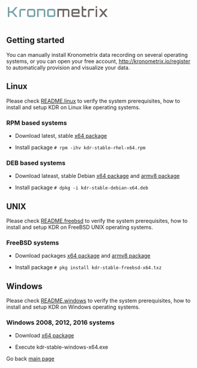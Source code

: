 <img src="/docs/img/k-logo.png" align="left" height="35" width="275" />
<br/><br/>
<br/>

## Getting started

You can manually install Kronometrix data recording on several 
operating systems, or you can open your free account, 
http://kronometrix.io/register to automatically provision and visualize 
your data. 

## Linux

Please check [README.linux](https://gitlab.com/kronometrix/recording/blob/master/README.linux)
to verify the system prerequisites, how to install and setup KDR on Linux like operating systems.

### RPM based systems

  * Download latest, stable [x64 package](https://gitlab.com/kronometrix/k1/blob/master/linux/kdr-stable-rhel-x64.rpm)
        
  * Install package ```# rpm -ihv kdr-stable-rhel-x64.rpm``` 
  
### DEB based systems

  * Download lateast, stable Debian [x64 package](https://gitlab.com/kronometrix/k1/blob/master/linux/kdr-stable-debian-x64.deb) and [armv8 package](https://gitlab.com/kronometrix/k1/blob/master/linux/kdr-stable-raspbian-armv8.deb)
    
  * Install package ```# dpkg -i kdr-stable-debian-x64.deb``` 

## UNIX

Please check [README.freebsd](https://gitlab.com/kronometrix/recording/blob/master/README.freebsd)
to verify the system prerequisites, how to install and setup KDR on FreeBSD UNIX operating systems.

### FreeBSD systems

  * Download packages [x64 package](https://gitlab.com/kronometrix/k1/blob/master/freebsd/kdr-stable-freebsd-x64.txz) and [armv8 package](https://gitlab.com/kronometrix/k1/blob/master/freebsd/kdr-stable-freebsd-armv8.txz)
    
  * Install package ```# pkg install kdr-stable-freebsd-x64.txz``` 

## Windows

Please check [README.windows](https://gitlab.com/kronometrix/recording/blob/master/README.windows)
to verify the system prerequisites, how to install and setup KDR on Windows operating systems.

### Windows 2008, 2012, 2016 systems

  * Download [x64 package](https://gitlab.com/kronometrix/k1/blob/master/win/kdr-stable-windows-x64.exe)

  * Execute kdr-stable-windows-x64.exe
 

Go back [main page](https://gitlab.com/kronometrix/recording/)
